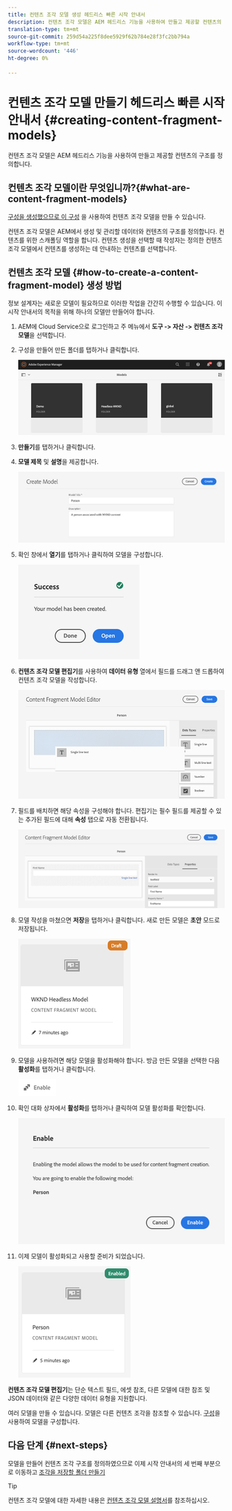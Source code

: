 ```yaml
---
title: 컨텐츠 조각 모델 생성 헤드리스 빠른 시작 안내서
description: 컨텐츠 조각 모델은 AEM 헤드리스 기능을 사용하여 만들고 제공할 컨텐츠의 구조를 정의합니다.
translation-type: tm+mt
source-git-commit: 259d54a225f8dee5929f62b784e28f3fc2bb794a
workflow-type: tm+mt
source-wordcount: '446'
ht-degree: 0%

---
```



# 컨텐츠 조각 모델 만들기 헤드리스 빠른 시작 안내서 {#creating-content-fragment-models}

컨텐츠 조각 모델은 AEM 헤드리스 기능을 사용하여 만들고 제공할 컨텐츠의 구조를 정의합니다.

## 컨텐츠 조각 모델이란 무엇입니까?{#what-are-content-fragment-models}

[구성을 생성했으므로 이 구성](create-configuration.md) 을 사용하여 컨텐츠 조각 모델을 만들 수 있습니다.

컨텐츠 조각 모델은 AEM에서 생성 및 관리할 데이터와 컨텐츠의 구조를 정의합니다. 컨텐츠를 위한 스캐폴딩 역할을 합니다. 컨텐츠 생성을 선택할 때 작성자는 정의한 컨텐츠 조각 모델에서 컨텐츠를 생성하는 데 안내하는 컨텐츠를 선택합니다.

## 컨텐츠 조각 모델 {#how-to-create-a-content-fragment-model} 생성 방법

정보 설계자는 새로운 모델이 필요하므로 이러한 작업을 간간히 수행할 수 있습니다. 이 시작 안내서의 목적을 위해 하나의 모델만 만들어야 합니다.

1. AEM에 Cloud Service으로 로그인하고 주 메뉴에서 **도구 -> 자산 -> 컨텐츠 조각 모델**&#x200B;을 선택합니다.
1. 구성을 만들어 만든 폴더를 탭하거나 클릭합니다.

   ![모델 폴더](../assets/models-folder.png)
1. **만들기**&#x200B;를 탭하거나 클릭합니다.
1. **모델 제목** 및 **설명**&#x200B;을 제공합니다.

   ![모델 만들기](../assets/models-create.png)
1. 확인 창에서 **열기**&#x200B;를 탭하거나 클릭하여 모델을 구성합니다.

   ![확인 창](../assets/models-confirmation.png)
1. **컨텐츠 조각 모델 편집기**&#x200B;를 사용하여 **데이터 유형** 열에서 필드를 드래그 앤 드롭하여 컨텐츠 조각 모델을 작성합니다.

   ![필드 드래그하여 놓기](../assets/models-drag-and-drop.png)

1. 필드를 배치하면 해당 속성을 구성해야 합니다. 편집기는 필수 필드를 제공할 수 있는 추가된 필드에 대해 **속성** 탭으로 자동 전환됩니다.

   ![속성 구성](../assets/models-configure-properties.png)
1. 모델 작성을 마쳤으면 **저장**&#x200B;을 탭하거나 클릭합니다. 새로 만든 모델은 **초안** 모드로 저장됩니다.

   ![초안 모드의 모델](../assets/models-draft.png)
1. 모델을 사용하려면 해당 모델을 활성화해야 합니다. 방금 만든 모델을 선택한 다음 **활성화**&#x200B;를 탭하거나 클릭합니다.

   ![모델 활성화](../assets/models-enable.png)
1. 확인 대화 상자에서 **활성화**&#x200B;를 탭하거나 클릭하여 모델 활성화를 확인합니다.

   ![확인 대화 상자 활성화](../assets/models-enabling.png)
1. 이제 모델이 활성화되고 사용할 준비가 되었습니다.

   ![모델 활성화](../assets/models-enabled.png)

**컨텐츠 조각 모델 편집기**&#x200B;는 단순 텍스트 필드, 에셋 참조, 다른 모델에 대한 참조 및 JSON 데이터와 같은 다양한 데이터 유형을 지원합니다.

여러 모델을 만들 수 있습니다. 모델은 다른 컨텐츠 조각을 참조할 수 있습니다. [구성](create-configuration.md)을 사용하여 모델을 구성합니다.

## 다음 단계 {#next-steps}

모델을 만들어 컨텐츠 조각 구조를 정의하였으므로 이제 시작 안내서의 세 번째 부분으로 이동하고 [조각을 저장할 폴더 만들기](create-assets-folder.md)

>[!TIP]
>
>컨텐츠 조각 모델에 대한 자세한 내용은 [컨텐츠 조각 모델 설명서](/help/assets/content-fragments/content-fragments-models.md)를 참조하십시오.
